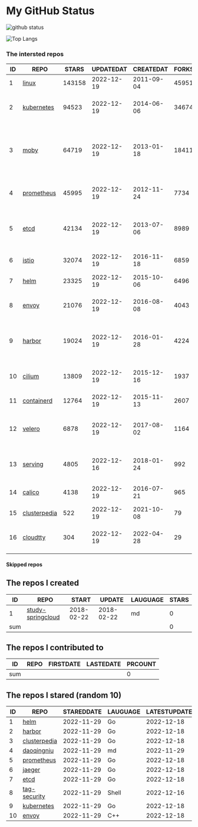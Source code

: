 # My GitHub Status

<img src="https://github-readme-stats-1.yihong0618.vercel.app/api?username=daoqingniu&show_icons=true&&&hide_title=true&count_private=true" alt="github status" />

![Top Langs](https://github-readme-stats-1.yihong0618.vercel.app/api/top-langs/?username=daoqingniu&layout=compact)

<!--START_SECTION:github_repos-->
### The intersted repos
| ID |                              REPO                               | STARS  | UPDATEDAT  | CREATEDAT  | FORKSCOUNT |                                              DESCRIPTIONS                                              |
|----|-----------------------------------------------------------------|--------|------------|------------|------------|--------------------------------------------------------------------------------------------------------|
|  1 | [linux](https://github.com/torvalds/linux)                      | 143158 | 2022-12-19 | 2011-09-04 |      45951 | Linux kernel source tree                                                                               |
|  2 | [kubernetes](https://github.com/kubernetes/kubernetes)          |  94523 | 2022-12-19 | 2014-06-06 |      34674 | Production-Grade Container Scheduling and Management                                                   |
|  3 | [moby](https://github.com/moby/moby)                            |  64719 | 2022-12-19 | 2013-01-18 |      18411 | Moby Project - a collaborative project for the container ecosystem to assemble container-based systems |
|  4 | [prometheus](https://github.com/prometheus/prometheus)          |  45995 | 2022-12-19 | 2012-11-24 |       7734 | The Prometheus monitoring system and time series database.                                             |
|  5 | [etcd](https://github.com/etcd-io/etcd)                         |  42134 | 2022-12-19 | 2013-07-06 |       8989 | Distributed reliable key-value store for the most critical data of a distributed system                |
|  6 | [istio](https://github.com/istio/istio)                         |  32074 | 2022-12-19 | 2016-11-18 |       6859 | Connect, secure, control, and observe services.                                                        |
|  7 | [helm](https://github.com/helm/helm)                            |  23325 | 2022-12-19 | 2015-10-06 |       6496 | The Kubernetes Package Manager                                                                         |
|  8 | [envoy](https://github.com/envoyproxy/envoy)                    |  21076 | 2022-12-19 | 2016-08-08 |       4043 | Cloud-native high-performance edge/middle/service proxy                                                |
|  9 | [harbor](https://github.com/goharbor/harbor)                    |  19024 | 2022-12-19 | 2016-01-28 |       4224 | An open source trusted cloud native registry project that stores, signs, and scans content.            |
| 10 | [cilium](https://github.com/cilium/cilium)                      |  13809 | 2022-12-19 | 2015-12-16 |       1937 | eBPF-based Networking, Security, and Observability                                                     |
| 11 | [containerd](https://github.com/containerd/containerd)          |  12764 | 2022-12-19 | 2015-11-13 |       2607 | An open and reliable container runtime                                                                 |
| 12 | [velero](https://github.com/vmware-tanzu/velero)                |   6878 | 2022-12-19 | 2017-08-02 |       1164 | Backup and migrate Kubernetes applications and their persistent volumes                                |
| 13 | [serving](https://github.com/knative/serving)                   |   4805 | 2022-12-16 | 2018-01-24 |        992 | Kubernetes-based, scale-to-zero, request-driven compute                                                |
| 14 | [calico](https://github.com/projectcalico/calico)               |   4138 | 2022-12-19 | 2016-07-21 |        965 | Cloud native networking and network security                                                           |
| 15 | [clusterpedia](https://github.com/clusterpedia-io/clusterpedia) |    522 | 2022-12-19 | 2021-10-08 |         79 | The Encyclopedia of Kubernetes clusters                                                                |
| 16 | [cloudtty](https://github.com/cloudtty/cloudtty)                |    304 | 2022-12-19 | 2022-04-28 |         29 | A Friendly Kubernetes CloudShell (Web Terminal) !                                                      |



#### Skipped repos
<!--END_SECTION:github_repos-->

<!--START_SECTION:my_github-->
## The repos I created
| ID  |                                 REPO                                 |   START    |   UPDATE   | LAUGUAGE | STARS |
|-----|----------------------------------------------------------------------|------------|------------|----------|-------|
|   1 | [study-springcloud](https://github.com/daoqingniu/study-springcloud) | 2018-02-22 | 2018-02-22 | md       |     0 |
| sum |                                                                      |            |            |          |     0 |

## The repos I contributed to
| ID  | REPO | FIRSTDATE | LASTEDATE | PRCOUNT |
|-----|------|-----------|-----------|---------|
| sum |      |           |           |       0 |

## The repos I stared (random 10)
| ID |                              REPO                               | STAREDDATE | LAUGUAGE | LATESTUPDATE |
|----|-----------------------------------------------------------------|------------|----------|--------------|
|  1 | [helm](https://github.com/helm/helm)                            | 2022-11-29 | Go       | 2022-12-18   |
|  2 | [harbor](https://github.com/goharbor/harbor)                    | 2022-11-29 | Go       | 2022-12-18   |
|  3 | [clusterpedia](https://github.com/clusterpedia-io/clusterpedia) | 2022-11-29 | Go       | 2022-12-18   |
|  4 | [daoqingniu](https://github.com/daoqingniu/daoqingniu)          | 2022-11-29 | md       | 2022-11-29   |
|  5 | [prometheus](https://github.com/prometheus/prometheus)          | 2022-11-29 | Go       | 2022-12-18   |
|  6 | [jaeger](https://github.com/jaegertracing/jaeger)               | 2022-11-29 | Go       | 2022-12-18   |
|  7 | [etcd](https://github.com/etcd-io/etcd)                         | 2022-11-29 | Go       | 2022-12-18   |
|  8 | [tag-security](https://github.com/cncf/tag-security)            | 2022-11-29 | Shell    | 2022-12-16   |
|  9 | [kubernetes](https://github.com/kubernetes/kubernetes)          | 2022-11-29 | Go       | 2022-12-18   |
| 10 | [envoy](https://github.com/envoyproxy/envoy)                    | 2022-11-29 | C++      | 2022-12-18   |

<!--END_SECTION:my_github-->
